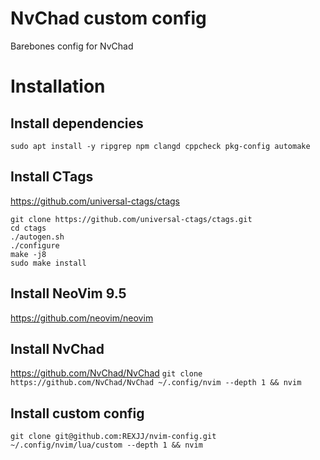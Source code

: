 # NvChad custom config

Barebones config for NvChad

# Installation
## Install dependencies
```sudo apt install -y ripgrep npm clangd cppcheck pkg-config automake```
## Install CTags
https://github.com/universal-ctags/ctags
```
git clone https://github.com/universal-ctags/ctags.git
cd ctags
./autogen.sh
./configure
make -j8
sudo make install
```
## Install NeoVim 9.5
https://github.com/neovim/neovim
## Install NvChad
https://github.com/NvChad/NvChad
```git clone https://github.com/NvChad/NvChad ~/.config/nvim --depth 1 && nvim```

## Install custom config

```git clone git@github.com:REXJJ/nvim-config.git ~/.config/nvim/lua/custom --depth 1 && nvim ```

